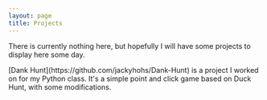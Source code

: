 ```yaml
---
layout: page
title: Projects
---
```


<p class="message">
  There is currently nothing here, but hopefully I will have some projects to display here some day.
</p>

<p>
[Dank Hunt](https://github.com/jackyhohs/Dank-Hunt) is a project I worked on for my Python class. It's a simple point and click game based on Duck Hunt, with some modifications.
</p>